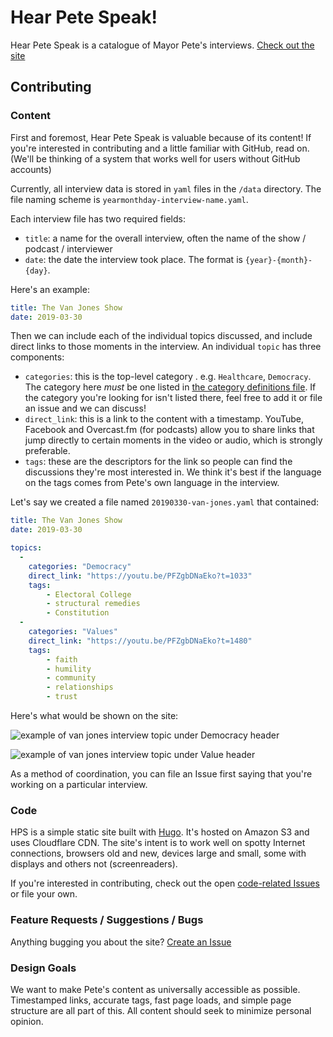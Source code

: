 # Hear Pete Speak!

Hear Pete Speak is a catalogue of Mayor Pete's interviews. [Check out the site](https://hearpetespeak.com)

## Contributing

### Content

First and foremost, Hear Pete Speak is valuable because of its content! If you're interested in contributing and a little familiar with GitHub, read on. (We'll be thinking of a system that works well for users without GitHub accounts)

Currently, all interview data is stored in `yaml` files in the `/data` directory. The file naming scheme is `yearmonthday-interview-name.yaml`.

Each interview file has two required fields: 

* `title`: a name for the overall interview, often the name of the show / podcast / interviewer
* `date`: the date the interview took place. The format is `{year}-{month}-{day}`.

Here's an example:

```yaml
title: The Van Jones Show
date: 2019-03-30
```

Then we can include each of the individual topics discussed, and include direct links to those moments in the interview. An individual `topic` has three components: 

* `categories`: this is the top-level category . e.g. `Healthcare`, `Democracy`. The category here _must_ be one listed in [the category definitions file](https://github.com/pH14/hearpetespeak/blob/master/data/categories.yaml). If the category you're looking for isn't listed there, feel free to add it or file an issue and we can discuss!
* `direct_link`: this is a link to the content with a timestamp. YouTube, Facebook and Overcast.fm (for podcasts) allow you to share links that jump directly to certain moments in the video or audio, which is strongly preferable.
* `tags`: these are the descriptors for the link so people can find the discussions they're most interested in. We think it's best if the language on the tags comes from Pete's own language in the interview.

Let's say we created a file named  `20190330-van-jones.yaml` that contained:

```yaml
title: The Van Jones Show
date: 2019-03-30

topics:
  -
    categories: "Democracy"
    direct_link: "https://youtu.be/PFZgbDNaEko?t=1033"
    tags:
        - Electoral College
        - structural remedies
        - Constitution
  -
    categories: "Values"
    direct_link: "https://youtu.be/PFZgbDNaEko?t=1480"
    tags:
        - faith
        - humility
        - community
        - relationships
        - trust
```

Here's what would be shown on the site:

![example of van jones interview topic under Democracy header](https://github.com/pH14/hearpetespeak/blob/master/contributing/vanjones_democracy_example.png)

![example of van jones interview topic under Value header](https://github.com/pH14/hearpetespeak/blob/master/contributing/vanjones_values_example.png)

As a method of coordination, you can file an Issue first saying that you're working on a particular interview.

### Code

HPS is a simple static site built with [Hugo](https://gohugo.io/). It's hosted on Amazon S3 and uses Cloudflare CDN. The site's intent is to work well on spotty Internet connections, browsers old and new, devices large and small, some with displays and others not (screenreaders).

If you're interested in contributing, check out the open [code-related Issues](https://github.com/pH14/hearpetespeak/issues?q=is%3Aopen+is%3Aissue+label%3Acode) or file your own.

### Feature Requests / Suggestions / Bugs

Anything bugging you about the site? [Create an Issue](https://github.com/pH14/hearpetespeak/issues/new)

### Design Goals

We want to make Pete's content as universally accessible as possible. Timestamped links, accurate tags, fast page loads, and simple page structure are all part of this. All content should seek to minimize personal opinion.
